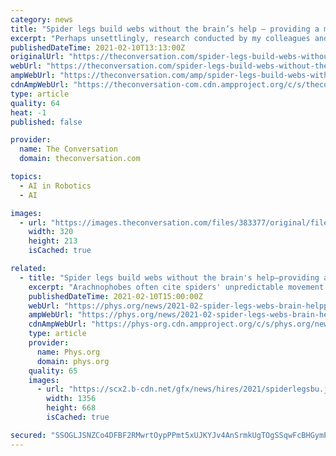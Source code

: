 ```yaml
---
category: news
title: "Spider legs build webs without the brain’s help – providing a model for future robot limbs"
excerpt: "Perhaps unsettlingly, research conducted by my colleagues and I has revealed that each one of a spider’s legs does indeed enjoy a certain independence from the brain – especially in the complex task of web-building."
publishedDateTime: 2021-02-10T13:13:00Z
originalUrl: "https://theconversation.com/spider-legs-build-webs-without-the-brains-help-providing-a-model-for-future-robot-limbs-153561"
webUrl: "https://theconversation.com/spider-legs-build-webs-without-the-brains-help-providing-a-model-for-future-robot-limbs-153561"
ampWebUrl: "https://theconversation.com/amp/spider-legs-build-webs-without-the-brains-help-providing-a-model-for-future-robot-limbs-153561"
cdnAmpWebUrl: "https://theconversation-com.cdn.ampproject.org/c/s/theconversation.com/amp/spider-legs-build-webs-without-the-brains-help-providing-a-model-for-future-robot-limbs-153561"
type: article
quality: 64
heat: -1
published: false

provider:
  name: The Conversation
  domain: theconversation.com

topics:
  - AI in Robotics
  - AI

images:
  - url: "https://images.theconversation.com/files/383377/original/file-20210209-23-10gewzg.jpg?ixlib=rb-1.1.0&q=45&auto=format&w=320&h=213&fit=crop"
    width: 320
    height: 213
    isCached: true

related:
  - title: "Spider legs build webs without the brain's help—providing a model for future robot limbs"
    excerpt: "Arachnophobes often cite spiders' unpredictable movement as the basis of their fear, pointing out how each spindly leg seems to lift, flex and probe with a menacing degree of autonomy."
    publishedDateTime: 2021-02-10T15:00:00Z
    webUrl: "https://phys.org/news/2021-02-spider-legs-webs-brain-helpproviding.html"
    ampWebUrl: "https://phys.org/news/2021-02-spider-legs-webs-brain-helpproviding.amp"
    cdnAmpWebUrl: "https://phys-org.cdn.ampproject.org/c/s/phys.org/news/2021-02-spider-legs-webs-brain-helpproviding.amp"
    type: article
    provider:
      name: Phys.org
      domain: phys.org
    quality: 65
    images:
      - url: "https://scx2.b-cdn.net/gfx/news/hires/2021/spiderlegsbu.jpg"
        width: 1356
        height: 668
        isCached: true

secured: "SSOGLJSNZCo4DFBF2RMwrtOypPPmt5xUJKYJv4AnSrmkUgTOgSSqwFcBHGymPPtw8i3YudZv+yaElbxRtLQY9t4WTVdW6/RW7XoLcnB+3fNYD8M6Etq2/E1W1K46b4fbj2uCPkteQm2zKV1L8/NbOFD4nJgvs2qpuhx13eCBdn3S2g6V5Q3xZqazNiBuegkyd5kivsYiHZSse5/FJCHt3g/mOPRNo0vvyOdVutKffjVKgJ3CwgUNJ8dG6S4bjmyYCceub77lLCPHgpapw3EeGmpEjlfaQPA4zYlp0md4+3JENaM7BFfvZSyaXBb3iNR0gWHvCMRIhvtf9l3EQ+ysTVUUucLqBWifTOjcQWzJmDo=;2xdUBEznPhIKlmjCxDv6KA=="
---
```


